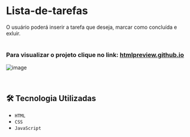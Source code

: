 # Lista-de-tarefas
 
O usuário poderá inserir a tarefa que deseja, marcar como concluída e exluir.
<br> 
<br> 
### Para visualizar o projeto clique no link: [htmlpreview.github.io](https://htmlpreview.github.io/?https://github.com/AlineLemoss/Lista-de-tarefas/blob/main/index.html)

![image](https://alinelemoss.github.io/Lista-de-tarefas/)

 
<br>

## 🛠 Tecnologia Utilizadas

- `HTML`
- `CSS`
- `JavaScript`
